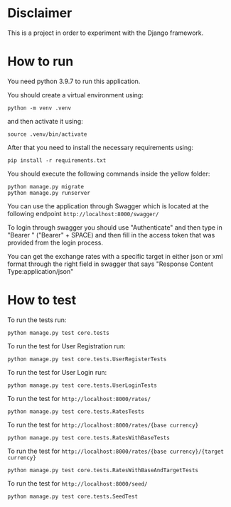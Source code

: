 # Disclaimer

This is a project in order to experiment with the Django framework.

# How to run

You need python 3.9.7 to run this application.

You should create a virtual environment using:

```shell
python -m venv .venv
```
and then activate it using:
```shell
source .venv/bin/activate
```

After that you need to install the necessary requirements using:

```shell
pip install -r requirements.txt
```

You should execute the following commands inside the yellow folder:

```shell
python manage.py migrate
python manage.py runserver
```

You can use the application through Swagger which is located at the following endpoint `http://localhost:8000/swagger/`

To login through swagger you should use "Authenticate" and then type in "Bearer " ("Bearer" + SPACE) and then fill in the access token that was provided from the login process.

You can get the exchange rates with a specific target in either json or xml format through the right field in swagger that says 
"Response Content Type:application/json"


# How to test

To run the tests run:

```shell
python manage.py test core.tests
```

To run the test for User Registration run:

```shell
python manage.py test core.tests.UserRegisterTests
```

To run the test for User Login run:

```shell
python manage.py test core.tests.UserLoginTests
```

To run the test for `http://localhost:8000/rates/`

```shell
python manage.py test core.tests.RatesTests
```

To run the test for `http://localhost:8000/rates/{base currency}`

```shell
python manage.py test core.tests.RatesWithBaseTests
```

To run the test for `http://localhost:8000/rates/{base currency}/{target currency}`

```shell
python manage.py test core.tests.RatesWithBaseAndTargetTests
```

To run the test for `http://localhost:8000/seed/`

```shell
python manage.py test core.tests.SeedTest
```
